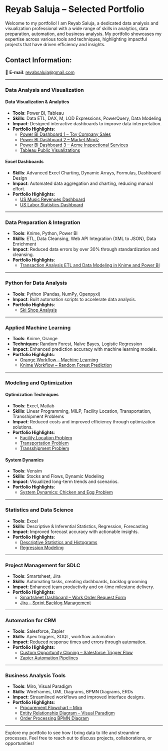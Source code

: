 # Reyab Saluja – Selected Portfolio

Welcome to my portfolio! I am Reyab Saluja, a dedicated data analysis and visualization professional with a wide range of skills in analytics, data preparation, automation, and business analysis. My portfolio showcases my expertise across various tools and techniques, highlighting impactful projects that have driven efficiency and insights.

## Contact Information:
📧 **E-mail**: [reyabsaluja@gmail.com](mailto:reyabsaluja@gmail.com)

---

### **Data Analysis and Visualization**
#### **Data Visualization & Analytics**
- **Tools**: Power BI, Tableau  
- **Skills**: Data ETL, DAX, M, LOD Expressions, PowerQuery, Data Modeling  
- **Impact**: Designed interactive dashboards to improve data interpretation.  
- **Portfolio Highlights**:  
  - [Power BI Dashboard 1 – Toy Company Sales](#)  
  - [Power BI Dashboard 2 – Market Mindz](#)  
  - [Power BI Dashboard 3 – Acme Inspectional Services](#)  
  - [Tableau Public Visualizations](#)

#### **Excel Dashboards**
- **Skills**: Advanced Excel Charting, Dynamic Arrays, Formulas, Dashboard Design  
- **Impact**: Automated data aggregation and charting, reducing manual effort.  
- **Portfolio Highlights**:  
  - [US Music Revenues Dashboard](#)  
  - [US Labor Statistics Dashboard](#)  

---

### **Data Preparation & Integration**
- **Tools**: Knime, Python, Power BI  
- **Skills**: ETL, Data Cleansing, Web API Integration (XML to JSON), Data Enrichment  
- **Impact**: Reduced data errors by over 30% through standardization and cleansing.  
- **Portfolio Highlights**:  
  - [Transaction Analysis ETL and Data Modeling in Knime and Power BI](#)

---

### **Python for Data Analysis**
- **Tools**: Python (Pandas, NumPy, Openpyxl)  
- **Impact**: Built automation scripts to accelerate data analysis.  
- **Portfolio Highlights**:  
  - [Ski Shop Analysis](#)

---

### **Applied Machine Learning**
- **Tools**: Knime, Orange  
- **Techniques**: Random Forest, Naïve Bayes, Logistic Regression  
- **Impact**: Enhanced prediction accuracy with machine learning models.  
- **Portfolio Highlights**:  
  - [Orange Workflow – Machine Learning](#)  
  - [Knime Workflow – Random Forest Prediction](#)

---

### **Modeling and Optimization**
#### **Optimization Techniques**
- **Tools**: Excel, Matlab  
- **Skills**: Linear Programming, MILP, Facility Location, Transportation, Transshipment Problems  
- **Impact**: Reduced costs and improved efficiency through optimization solutions.  
- **Portfolio Highlights**:  
  - [Facility Location Problem](#)  
  - [Transportation Problem](#)  
  - [Transshipment Problem](#)

#### **System Dynamics**
- **Tools**: Vensim  
- **Skills**: Stocks and Flows, Dynamic Modeling  
- **Impact**: Visualized long-term trends and scenarios.  
- **Portfolio Highlights**:  
  - [System Dynamics: Chicken and Egg Problem](#)

---

### **Statistics and Data Science**
- **Tools**: Excel  
- **Skills**: Descriptive & Inferential Statistics, Regression, Forecasting  
- **Impact**: Improved forecast accuracy with actionable insights.  
- **Portfolio Highlights**:  
  - [Descriptive Statistics and Histograms](#)  
  - [Regression Modeling](#)

---

### **Project Management for SDLC**
- **Tools**: Smartsheet, Jira  
- **Skills**: Automating tasks, creating dashboards, backlog grooming  
- **Impact**: Enhanced team productivity and on-time milestone delivery.  
- **Portfolio Highlights**:  
  - [Smartsheet Dashboard – Work Order Request Form](#)  
  - [Jira – Sprint Backlog Management](#)

---

### **Automation for CRM**
- **Tools**: Salesforce, Zapier  
- **Skills**: Apex triggers, SOQL, workflow automation  
- **Impact**: Reduced response times and errors through automation.  
- **Portfolio Highlights**:  
  - [Custom Opportunity Cloning – Salesforce Trigger Flow](#)  
  - [Zapier Automation Pipelines](#)

---

### **Business Analysis Tools**
- **Tools**: Miro, Visual Paradigm  
- **Skills**: Wireframes, UML Diagrams, BPMN Diagrams, ERDs  
- **Impact**: Streamlined workflows and improved interface designs.  
- **Portfolio Highlights**:  
  - [Procurement Flowchart – Miro](#)  
  - [Entity Relationship Diagram – Visual Paradigm](#)  
  - [Order Processing BPMN Diagram](#)

---

Explore my portfolio to see how I bring data to life and streamline processes. Feel free to reach out to discuss projects, collaborations, or opportunities!
